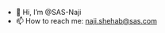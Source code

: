 - 👋 Hi, I’m @SAS-Naji
- 📫 How to reach me: naji.shehab@sas.com

<!---
SAS-Naji/SAS-Naji is a ✨ special ✨ repository because its `README.md` (this file) appears on your GitHub profile.
You can click the Preview link to take a look at your changes.
--->
